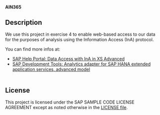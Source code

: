 #### AIN365

## Description

We use this project in exercise 4 to enable web-based access to our data for the purposes of analysis using the Information Access (InA) protocol.

You can find more infos at:

- [SAP Help Portal: Data Access with InA in XS Advanced](https://help.sap.com/viewer/4505d0bdaf4948449b7f7379d24d0f0d/2.0.03/en-US/bc18c37df9154cb0bfacad4b045f7c49.html)
- [SAP Development Tools: Analytics adapter for SAP HANA extended application services, advanced model](https://tools.hana.ondemand.com/#hanatools)
<br><br>

## License

This project is licensed under the SAP SAMPLE CODE LICENSE AGREEMENT except as noted otherwise in the [LICENSE file](LICENSE).
